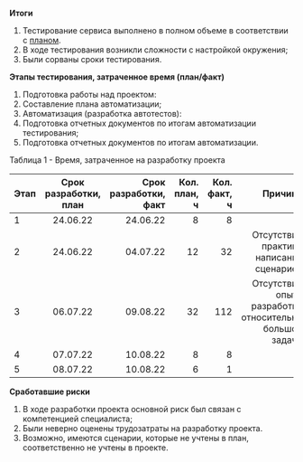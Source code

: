 **Итоги**
1. Тестирование сервиса выполнено в полном объеме в соответствии с [планом](https://github.com/Veragenp/006_QA_Diploma_v1/blob/main/doc/plan.md).
2. В ходе тестирования возникли сложности с настройкой окружения;
3. Были сорваны сроки тестирования.

**Этапы тестирования, затраченное время (план/факт)**

1. Подготовка работы над проектом:
2. Составление плана автоматизации;
3. Автоматизация (разработка автотестов):
4. Подготовка отчетных документов по итогам автоматизации тестирования;
5. Подготовка отчетных документов по итогам автоматизации.

Таблица 1 - Время, затраченное на разработку проекта

|Этап | Срок разработки, план | Срок разработки, факт| Кол. план, ч| Кол. факт, ч|Причина|
|-------|:---:|-----:|-----:|-----:|-----:|
|1| 24.06.22 |24.06.22 | 8| 8|-|
|2               | 24.06.22 |04.07.22 | 12| 32| Отсутствие практики написания сценариев|
|3               | 06.07.22 |09.08.22 | 32| 112|Отсутствие опыта разработки относительно большой задачи|
|4              | 07.07.22 | 10.08.22 |8| 8|-|
|5              | 08.07.22 | 10.08.22 |6| 1|-|

**Сработавшие риски**
1. В ходе разработки проекта основной риск был связан с компетенцией специалиста;
2. Были неверно оценены трудозатраты на разработку проекта.
3. Возможно, имеются сценарии, которые не учтены в план, соответственно не учтены в проекте.


